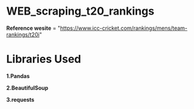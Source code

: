 # WEB_scraping_t20_rankings

**Reference wesite** = "https://www.icc-cricket.com/rankings/mens/team-rankings/t20i"

# Libraries Used 

**1.Pandas**

**2.BeautifulSoup**

**3.requests**



